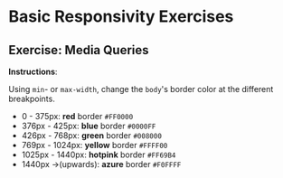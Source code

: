# Basic Responsivity Exercises

## Exercise: Media Queries

**Instructions**:

Using `min`- or `max-width`, change the `body`'s border color at the different breakpoints.
+ 0 - 375px: **red** border `#FF0000`
+ 376px - 425px: **blue** border `#0000FF`
+ 426px - 768px: **green** border `#008000`
+ 769px - 1024px: **yellow** border `#FFFF00`
+ 1025px - 1440px: **hotpink** border `#FF69B4`
+ 1440px ->(upwards): **azure** border `#F0FFFF`